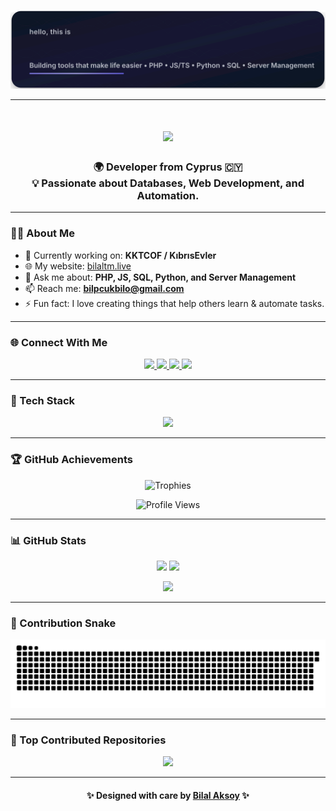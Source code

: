<!-- 🎨 Animated SVG Banner -->
<p align="center">
  <img src="https://raw.githubusercontent.com/TMBilalTM/TMBilalTM/main/banner_smil.svg" alt="Bilal Aksoy — Developer from Cyprus" />
</p>


---

<!-- 🎨 Modern Developer Card Style GitHub README for Bilal Aksoy -->

<h1 align="center">
  <img src="https://readme-typing-svg.herokuapp.com?font=Righteous&size=35&center=true&vCenter=true&width=500&height=70&duration=4000&lines=Hey+There!+👋;+I'm+Bilal+Aksoy!;+Welcome+to+my+Profile!" />
</h1>

<h3 align="center">
  🌍 Developer from <b>Cyprus</b> 🇨🇾 <br>
  💡 Passionate about <b>Databases</b>, <b>Web Development</b>, and <b>Automation</b>.
</h3>

---

### 👨‍💻 About Me

- 🔭 Currently working on: **KKTCOF / KıbrısEvler**
- 🌐 My website: [bilaltm.live](https://bilaltm.live)
- 💬 Ask me about: **PHP, JS, SQL, Python, and Server Management**
- 📫 Reach me: **bilpcukbilo@gmail.com**
- ⚡ Fun fact: I love creating things that help others learn & automate tasks.

---

### 🌐 Connect With Me

<p align="center">
<a href="https://discord.com/users/603868522195714049" target="_blank"> 
  <img src="https://skillicons.dev/icons?i=discord" height="45" />
</a>
  <a href="https://x.com/TMBilalTM" target="_blank">
    <img src="https://skillicons.dev/icons?i=twitter" height="45" />
  </a>
  <a href="https://github.com/TMBilalTM" target="_blank">
    <img src="https://skillicons.dev/icons?i=github" height="45" />
  </a>
  <a href="mailto:bilpcukbilo@gmail.com">
    <img src="https://skillicons.dev/icons?i=gmail" height="45" />
  </a>
</p>

---

### 🧠 Tech Stack

<p align="center">
  <img src="https://skillicons.dev/icons?i=html,css,js,ts,react,nextjs,php,py,java,cs,nodejs,mysql,postgres,sqlite,vercel,cloudflare,git,figma" />
</p>

---

### 🏆 GitHub Achievements

<p align="center">
  <img src="https://github-profile-trophy.vercel.app/?username=TMBilalTM&theme=discord_old_blurple&no-frame=false&no-bg=false&margin-w=4" alt="Trophies"/>
</p>

<p align="center">
  <img src="https://komarev.com/ghpvc/?username=TMBilalTM&color=blueviolet&style=for-the-badge&label=PROFILE+VIEWS" alt="Profile Views"/>
</p>

---

### 📊 GitHub Stats

<p align="center">
  <img src="https://github-readme-stats.vercel.app/api?username=TMBilalTM&show_icons=true&theme=tokyonight&hide_border=true" height="160" />
  <img src="https://github-readme-streak-stats.herokuapp.com/?user=TMBilalTM&theme=tokyonight&hide_border=true" height="160" />
</p>

<p align="center">
  <img src="https://github-readme-stats.vercel.app/api/top-langs/?username=TMBilalTM&theme=tokyonight&hide_border=true&layout=compact" height="160" />
</p>

---

### 🐍 Contribution Snake

<p align="center">
  <img src="https://raw.githubusercontent.com/TMBilalTM/TMBilalTM/output/github-contribution-grid-snake.svg" alt="snake animation"/>
</p>

---

### 🚀 Top Contributed Repositories

<p align="center">
  <img src="https://github-contributor-stats.vercel.app/api?username=TMBilalTM&limit=5&theme=tokyonight&combine_all_yearly_contributions=true" />
</p>

---


<h4 align="center">✨ Designed with care by <a href="https://github.com/TMBilalTM">Bilal Aksoy</a> ✨</h4>

<!-- Created with ❤️ using GPRM and skillicons.dev -->
